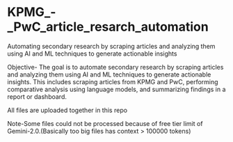 # KPMG_-_PwC_article_resarch_automation
Automating secondary research by scraping articles and analyzing them using AI and ML techniques to generate actionable insights


Objective-
The goal is to automate secondary research by scraping articles and analyzing them using AI and ML techniques to generate actionable insights. This includes scraping articles from KPMG and PwC, performing comparative analysis using language models, and summarizing findings in a report or dashboard.


All files are uploaded together in this repo

Note-Some files could not be processed because of free tier limit of Gemini-2.0.(Basically too big files has context > 100000 tokens)
